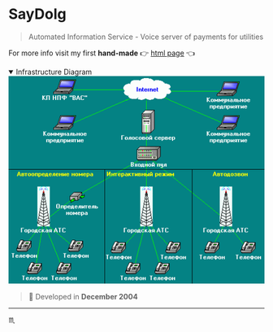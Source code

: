 # SayDolg #

> Automated Information Service - Voice server of payments for utilities

For more info visit my first **hand-made** :point_right: [html page](http://vas.com.ua/saydolg/index.htm) :point_left:

<details open>
  <summary>Infrastructure Diagram</summary>
  <div align="center">
    <img max-width="720px" max-height="477px" src="assets/img/saydolg-001-infrastructure-diagram.png" />
  </div>
</details>

> :calendar: Developed in **December 2004**

---

:scorpius:
